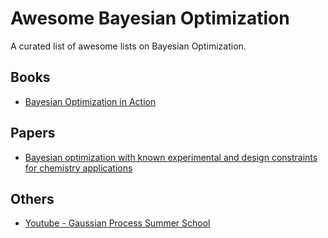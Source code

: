 # Awesome Bayesian Optimization
A curated list of awesome lists on Bayesian Optimization.

## Books
* [Bayesian Optimization in Action](https://www.manning.com/books/bayesian-optimization-in-action?ar=true&lpse=A)

## Papers
* [Bayesian optimization with known experimental and design constraints for chemistry applications](https://pubs.rsc.org/en/content/articlehtml/2022/dd/d2dd00028h)
  

## Others
* [Youtube - Gaussian Process Summer School](https://www.youtube.com/@gaussianprocesssummerschoo7738/playlists)
